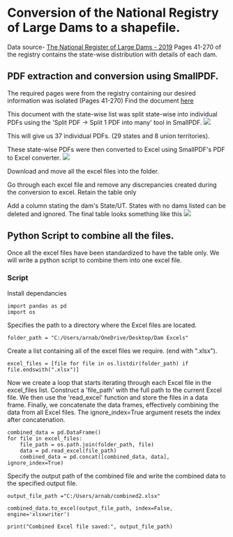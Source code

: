 # Conversion of the National Registry of Large Dams to a shapefile.

Data source- [The National Register of Large Dams - 2019](https://cwc.gov.in/sites/default/files/nrld06042019.pdf)
Pages 41-270 of the registry contains the state-wise distribution with details of each dam. 

## PDF extraction and conversion using SmallPDF.
The required pages were from the registry containing our desired information was isolated (Pages 41-270)
Find the document [here](https://github.com/doorkn-b/Shapefile-for-NRD-Documentation/blob/main/Files/NRLD%20Isolated%20PDF.pdf)

This document with the state-wise list was split state-wise into individual PDFs using the 'Split PDF -> Split 1 PDF into many' tool in SmallPDF.
![](https://github.com/doorkn-b/Shapefile-for-NRD-Documentation/blob/main/Documentation%20Images/splitsmallpdf.png)

This will give us 37 individual PDFs. (29 states and 8 union territories). 

These state-wise PDFs were then converted to Excel using SmallPDF's PDF to Excel converter.
![](https://github.com/doorkn-b/Shapefile-for-NRD-Documentation/blob/main/Documentation%20Images/pdf%20to%20excel.png)

Download and move all the excel files into the folder. 

Go through each excel file and remove any discrepancies created during the conversion to excel. Retain the table only

Add a column stating the dam's State/UT. States with no dams listed can be deleted and ignored. The final table looks something like this 
![](https://github.com/doorkn-b/Shapefile-for-NRD-Documentation/blob/main/Documentation%20Images/Final%20Table.png)

## Python Script to combine all the files.

Once all the excel files have been standardized to have the table only. We will write a python script to combine them into one excel file.
### Script 

Install dependancies 
```
import pandas as pd
import os
```

Specifies the path to a directory where the Excel files are located.
```
folder_path = "C:/Users/arnab/OneDrive/Desktop/Dam Excels"
```

Create a list containing all of the excel files we require. (end with ".xlsx").
```
excel_files = [file for file in os.listdir(folder_path) if file.endswith(".xlsx")]
```

Now we create a loop that starts iterating through each Excel file in the excel_files list.
Construct a 'file_path' with the full path to the current Excel file.
We then use the 'read_excel' function and store the files in a data frame.
Finally, we concatenate the data frames, effectively combining the data from all Excel files. 
The ignore_index=True argument resets the index after concatenation.

```
combined_data = pd.DataFrame()
for file in excel_files:
    file_path = os.path.join(folder_path, file)
    data = pd.read_excel(file_path)
    combined_data = pd.concat([combined_data, data], ignore_index=True)
```

Specify the output path of the combined file and write the combined data to the specified output file.
```
output_file_path ="C:/Users/arnab/combined2.xlsx"

combined_data.to_excel(output_file_path, index=False, engine='xlsxwriter')

print("Combined Excel file saved:", output_file_path)
```



